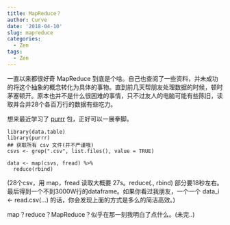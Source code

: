 ```yaml
---
title: MapReduce？
author: Curve
date: '2018-04-10'
slug: mapreduce
categories:
  - Zen
tags:
  - Zen
---
```


一直以来都很好奇 MapReduce 到底是个啥。自己也查阅了一些资料，并未成功的将这个抽象的概念转化为具体的事物。直到前几天帮朋友处理数据的时候，顿时茅塞顿开。原本也并不是什么很困难的事情，只不过友人的电脑可能有些陈旧，读取并合并28个各百万行的数据有些吃力。

想来最近学习了 [purrr](http://purrr.tidyverse.org/) 包，正好可以一展拳脚。

```{r}
library(data.table)
library(purrr)
## 获取所有 csv 文件(并不严谨哦)
csvs <- grep(".csv", list.files(), value = TRUE)

data <- map(csvs, fread) %>% 
  reduce(rbind)
```

(28个csv，用 map，fread 读取大概要 27s。reduce(., rbind) 部分要18秒左右。最后得到一个不到3000W行的dataframe。如果你看过我朋友，一个一个 data_i <- read.csv(...) 的话，你会发现上面的方式是多么的简洁高效。)
  
 map？reduce？MapReduce？似乎在那一刻我明白了点什么。(未完..)